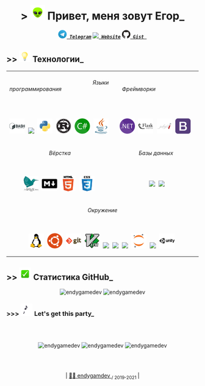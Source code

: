 <h1 align="center"> > <img src="gifs/alien.gif" width="38"> Привет, меня зовут Егор_ </h1>

<h5 align="center">
  <code><a href="https://t.me/endygamedev" title="Telegram"><img width="22" src="https://raw.githubusercontent.com/github/explore/80688e429a7d4ef2fca1e82350fe8e3517d3494d/topics/telegram/telegram.png"> Telegram</a></code>
  <code><a href="https://endygamedev.github.io" title="Website"><img width="22" src="https://cdn.iconscout.com/icon/free/png-512/web-solution-830602.png"> Website</a></code>
  <code><a href="https://gist.github.com/endygamedev" title="GitHub Gist"><img width="22" src="https://raw.githubusercontent.com/github/explore/80688e429a7d4ef2fca1e82350fe8e3517d3494d/topics/github-api/github-api.png"> Gist </a></code>
</h5>


<h2> >> <img src="gifs/light_bulb.gif" width="30"> Технологии_ </h2>


<table width="200%">
   <tr>
     <td> <h6 align="center"> &nbsp; &nbsp; &nbsp; &nbsp; &nbsp; &nbsp; &nbsp; &nbsp; &nbsp; &nbsp; &nbsp; &nbsp; &nbsp; &nbsp; &nbsp; &nbsp; &nbsp; &nbsp; &nbsp; &nbsp; &nbsp; &nbsp; &nbsp;&nbsp; &nbsp; &nbsp; &nbsp; &nbsp; &nbsp; Языки программирования &nbsp; &nbsp; &nbsp; &nbsp; &nbsp; &nbsp; &nbsp; &nbsp; &nbsp; &nbsp; &nbsp; &nbsp; &nbsp; &nbsp; &nbsp; &nbsp; &nbsp; &nbsp; &nbsp; &nbsp; &nbsp; &nbsp; &nbsp;&nbsp; &nbsp; &nbsp; &nbsp; &nbsp; &nbsp; </h6>  </td>
     <td> <h6 align="center"> &nbsp; &nbsp; &nbsp; &nbsp; &nbsp; &nbsp; &nbsp; &nbsp; &nbsp; &nbsp; &nbsp; &nbsp; &nbsp; &nbsp; &nbsp; &nbsp; &nbsp; &nbsp; &nbsp; &nbsp; &nbsp; &nbsp; &nbsp; &nbsp;&nbsp; &nbsp; &nbsp; &nbsp; &nbsp; &nbsp; Фреймворки &nbsp; &nbsp; &nbsp; &nbsp; &nbsp; &nbsp; &nbsp; &nbsp; &nbsp; &nbsp; &nbsp; &nbsp; &nbsp; &nbsp; &nbsp;&nbsp; &nbsp; &nbsp; &nbsp; &nbsp; &nbsp; &nbsp; &nbsp; &nbsp; &nbsp; &nbsp; &nbsp; &nbsp; &nbsp; &nbsp;  </h6> </td>
   </tr>
    <tr>
     <td>
       <p align="center">
          <img height="40" src="https://raw.githubusercontent.com/github/explore/80688e429a7d4ef2fca1e82350fe8e3517d3494d/topics/bash/bash.png">
          <img height="40" src="https://lh3.googleusercontent.com/proxy/yTlPM-BwjiKMmsxVXTqtD9UmxC1uXUOYeaF1FDMOVZD8L7GFqt_aOAZRcv6bYv8DM9h_U-2H1hKZYottIt89H8uWtbY1nAsacVAxwf6vZQ1woyfAG4Nr" hspace="5">
          <img height="40" src="https://raw.githubusercontent.com/github/explore/80688e429a7d4ef2fca1e82350fe8e3517d3494d/topics/python/python.png">
          <img height="40" src="https://raw.githubusercontent.com/github/explore/80688e429a7d4ef2fca1e82350fe8e3517d3494d/topics/rust/rust.png" hspace="5">
          <img height="40" src="https://raw.githubusercontent.com/github/explore/80688e429a7d4ef2fca1e82350fe8e3517d3494d/topics/csharp/csharp.png">  
          <img height="40" src="https://raw.githubusercontent.com/github/explore/80688e429a7d4ef2fca1e82350fe8e3517d3494d/topics/java/java.png" hspace="5">
       </p>
    </td>
    <td>
      <p align="center">
        <img height="40" src="https://raw.githubusercontent.com/github/explore/80688e429a7d4ef2fca1e82350fe8e3517d3494d/topics/dotnet/dotnet.png">
        <img height="40" src="https://raw.githubusercontent.com/github/explore/80688e429a7d4ef2fca1e82350fe8e3517d3494d/topics/flask/flask.png" hspace="5">
        <img height="40" src="https://raw.githubusercontent.com/github/explore/80688e429a7d4ef2fca1e82350fe8e3517d3494d/topics/jekyll/jekyll.png">
        <img height="40" src="https://raw.githubusercontent.com/github/explore/80688e429a7d4ef2fca1e82350fe8e3517d3494d/topics/bootstrap/bootstrap.png" hspace="5">
      </p>  
    </td>
  </tr>
  <tr>
     <td> <h6 align="center"> Вёрстка </h6> </td>
     <td> <h6 align="center"> Базы данных </h6> </td>
  </tr>
  <tr>
    <td>
      <p align="center">
        <img height="40" src="https://raw.githubusercontent.com/github/explore/80688e429a7d4ef2fca1e82350fe8e3517d3494d/topics/latex/latex.png">
        <img height="40" src="https://raw.githubusercontent.com/github/explore/80688e429a7d4ef2fca1e82350fe8e3517d3494d/topics/markdown/markdown.png" hspace="5">
        <img height="40" src="https://raw.githubusercontent.com/github/explore/80688e429a7d4ef2fca1e82350fe8e3517d3494d/topics/html/html.png">
        <img height="40" src="https://raw.githubusercontent.com/github/explore/80688e429a7d4ef2fca1e82350fe8e3517d3494d/topics/css/css.png" hspace="5">
      </p>
    </td>
    <td>
      <p align="center">
        <img height="40" src="https://cdn.worldvectorlogo.com/logos/microsoft-sql-server.svg" hspace="5">
        <img height="40" src="https://upload.wikimedia.org/wikipedia/commons/thumb/9/97/Sqlite-square-icon.svg/256px-Sqlite-square-icon.svg.png">
      </p>
    </td>
  </tr>
  <tr>
     <td colspan="2"> <h6 align="center"> Окружение </h6> </td>
  </tr>
  <tr>
    <td colspan="2">
      <p align="center">
        <img height="40" src="https://raw.githubusercontent.com/github/explore/80688e429a7d4ef2fca1e82350fe8e3517d3494d/topics/linux/linux.png">
        <img height="40" src="https://raw.githubusercontent.com/github/explore/80688e429a7d4ef2fca1e82350fe8e3517d3494d/topics/ubuntu/ubuntu.png" hspace="5">
        <img height="40" src="https://raw.githubusercontent.com/github/explore/80688e429a7d4ef2fca1e82350fe8e3517d3494d/topics/git/git.png">
        <img height="40" src="https://raw.githubusercontent.com/github/explore/80688e429a7d4ef2fca1e82350fe8e3517d3494d/topics/vim/vim.png" hspace="5">
        <img height="40" src="https://upload.wikimedia.org/wikipedia/commons/thumb/a/a1/PyCharm_Logo.svg/512px-PyCharm_Logo.svg.png">
        <img height="40" src="https://cdn.iconscout.com/icon/free/png-512/intellij-idea-569199.png" hspace="5">
        <img height="40" src="https://upload.wikimedia.org/wikipedia/commons/thumb/5/59/Visual_Studio_Icon_2019.svg/1200px-Visual_Studio_Icon_2019.svg.png">
        <img height="40" src="https://raw.githubusercontent.com/github/explore/80688e429a7d4ef2fca1e82350fe8e3517d3494d/topics/jupyter-notebook/jupyter-notebook.png" hspace="5">
        <img height="40" src="https://upload.wikimedia.org/wikipedia/commons/thumb/3/34/Android_Studio_icon.svg/512px-Android_Studio_icon.svg.png">
        <img height="40" src="https://raw.githubusercontent.com/github/explore/80688e429a7d4ef2fca1e82350fe8e3517d3494d/topics/unity/unity.png" hspace="5">
      </p>
    </td>
  </tr>
</table>


<h2> >> <img src="gifs/check_mark_button.gif" width="32"> Статистика GitHub_ </h2>
<p align="center">
  <img src="https://github-readme-stats.vercel.app/api/top-langs/?username=endygamedev&layout=compact&bg_color=30,e96443,904e95&title_color=fff&text_color=fff" alt="endygamedev"/>
  <img src="https://github-readme-stats.vercel.app/api?username=endygamedev&show_icons=true&bg_color=30,e96443,904e95&title_color=fff&text_color=fff&icon_color=fff" alt="endygamedev" width=420/>
</p>


<h3> >>> <img src="gifs/musical_notes.gif" width="32"> Let's get this party_ </h3>
<br> <br>
<p align="center">
  <img src="https://cultofthepartyparrot.com/parrots/hd/parrot.gif" alt="endygamedev" width=80/>
  <img src="https://spotify-github-profile.vercel.app/api/view?uid=216ndgqqr2hlj3be4gf3rjzoa&cover_image=true&theme=novatorem" alt="endygamedev"/>
  <img src="https://cultofthepartyparrot.com/parrots/hd/reverseparrot.gif" alt="endygamedev" width=80/>
</p>


<br> <br>
<p align="center">
  | <a href="https://endygamedev.github.io"> 👨‍💻 endygamdev </a> <sub> / 2019-2021 </sub> |
</p>
